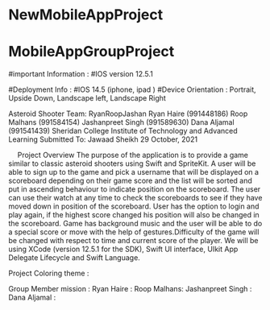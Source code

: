 # NewMobileAppProject
# MobileAppGroupProject

#important Information :
#IOS version 12.5.1

#Deployment Info : #IOS 14.5 (iphone, ipad ) #Device Orientation : Portrait, Upside Down, Landscape left, Landscape Right



Asteroid Shooter
Team: RyanRoopJashan
Ryan Haire (991448186)
Roop Malhans (991584154)
Jashanpreet Singh (991589630)
Dana Aljamal (991541439)
Sheridan College Institute of Technology and Advanced Learning
Submitted To: Jawaad Sheikh
29 October, 2021


 
Project Overview
The purpose of the application is to provide a game similar to classic asteroid shooters using Swift and SpriteKit. A user will be able to sign up to the game and pick a username that will be displayed on a scoreboard depending on their game score and the list will be sorted and put in ascending behaviour to indicate position on the scoreboard. The user can use their watch at any time to check the scoreboards to see if they have moved down in position of the scoreboard. User has the option to login and play again, if the highest score changed his position will also be changed in the scoreboard. 
Game has background music and the user will be able to do a special score or move with the help of gestures.Difficulty of the game will be changed with respect to time and current score of the player.
We will be using XCode (version 12.5.1 for the SDK), Swift UI interface, UIkit App Delegate Lifecycle and Swift Language.

Project Coloring theme : 




Group Member mission : 
Ryan Haire  : 
Roop Malhans:
Jashanpreet Singh :
Dana Aljamal :





